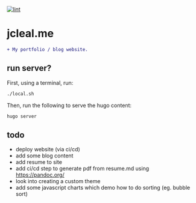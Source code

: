 [![lint](https://github.com/jmpa-oss/jcleal.me/workflows/lint/badge.svg)](https://github.com/jmpa-oss/jcleal.me/actions?query=workflow%3Alint)

# jcleal.me

```diff
+ My portfolio / blog website.
```

## run server?

First, using a terminal, run:
```bash
./local.sh
```

Then, run the following to serve the hugo content:
```bash
hugo server
```

## todo

* deploy website (via ci/cd)
* add some blog content
* add resume to site
* add ci/cd step to generate pdf from resume.md using https://pandoc.org/
* look into creating a custom theme
* add some javascript charts which demo how to do sorting (eg. bubble sort)